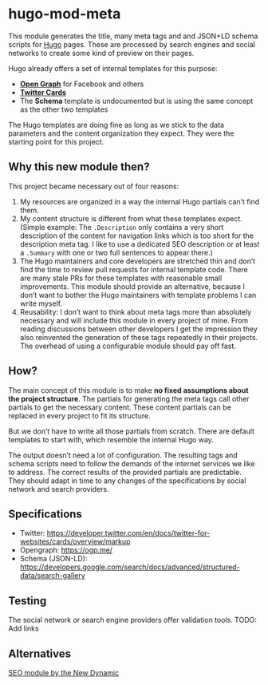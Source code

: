# hugo-mod-meta

This module generates the title, many meta tags and and JSON+LD schema scripts for [Hugo](https://gohugo.io) pages. These are processed by search engines and social networks to create some kind of preview on their pages.

Hugo already offers a set of internal templates for this purpose:
- [**Open Graph**](https://gohugo.io/templates/internal/#open-graph) for Facebook and others
- [**Twitter Cards**](https://gohugo.io/templates/internal/#twitter-cards)
- The **Schema** template is undocumented but is using the same concept as the other two templates

The Hugo templates are doing fine as long as we stick to the data parameters and the content organization they expect. They were the starting point for this project.

## Why this new module then?

This project became necessary out of four reasons:
1. My resources are organized in a way the internal Hugo partials can’t find them.
2. My content structure is different from what these templates expect. (Simple example: The `.Description` only contains a very short description of the content for navigation links which is too short for the description meta tag. I like to use a dedicated SEO description or at least a `.Summary` with one or two full sentences to appear there.) 
3. The Hugo maintainers and core developers are stretched thin and don’t find the time to review pull requests for internal template code. There are many stale PRs for these templates with reasonable small improvements. This module should provide an alternative, because I don’t want to bother the Hugo maintainers with template problems I can write myself.
4. Reusability: I don’t want to think about meta tags more than absolutely necessary and will include this module in every project of mine. From reading discussions between other developers I get the impression they also reinvented the generation of these tags repeatedly in their projects. The overhead of using a configurable module should pay off fast.

## How?

The main concept of this module is to make **no fixed assumptions about the project structure**. The partials for generating the meta tags call other partials to get the necessary content. These content partials can be replaced in every project to fit its structure. 

But we don’t have to write all those partials from scratch. There are default templates to start with, which resemble the internal Hugo way.  

The output doesn’t need a lot of configuration. The resulting tags and schema scripts need to follow the demands of the internet services we like to address. The correct results of the provided partials are predictable. They should adapt in time to any changes of the specifications by social network and search providers.  

## Specifications 

- Twitter: <https://developer.twitter.com/en/docs/twitter-for-websites/cards/overview/markup> 
- Opengraph: <https://ogp.me/>
- Schema (JSON-LD): <https://developers.google.com/search/docs/advanced/structured-data/search-gallery>

## Testing
The social network or search engine providers offer validation tools.
TODO: Add links

## Alternatives
[SEO module by the New Dynamic](https://github.com/theNewDynamic/hugo-module-tnd-seo)
